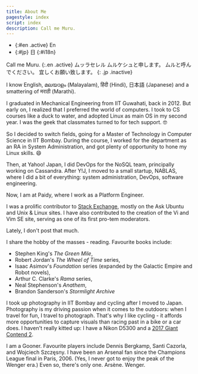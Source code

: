 ```yaml
---
title: About Me
pagestyle: index
script: index
description: Call me Muru.
---
```


- {:#en .active} En
- {:#jp} 日
{:#i18n}

Call me Muru.
{:.en .active}
<span lang="ja" markdown="1"> ムッラセレル ムルケシュと申します。
ムルと呼んでください。
宜しくお願い致します。</span>
{: .jp .inactive}

I know English, മലയാളം (Malayalam), हिंदी  (Hindi),	日本語 (Japanese) and a smattering of  मराठी  (Marathi).

<!-- section -->

I graduated in Mechanical Engineering from IIT Guwahati, back in 2012. But early
on, I realized that I preferred the world of computers. I took to CS courses like
a duck to water, and adopted Linux as main OS in my second year. I was the geek
that classmates turned to for tech support. :nerd_face:

So I decided to switch fields, going for a Master of Technology in Computer
Science in IIT Bombay. During the course, I worked for the department as an RA
in System Administration, and got plenty of opportunity to hone my Linux skills.
:smile:

Then, at Yahoo! Japan, I did DevOps for the NoSQL team, principally working on
Cassandra. After Y!J, I moved to a small startup, NABLAS, where I did a bit of
everything: system administration, DevOps, software engineering.

Now, I am at Paidy, where I work as a Platform Engineer.

<!-- section -->

I was a prolific contributor to [Stack Exchange](https://stackexchange.com/users/1042873/muru?tab=top),
mostly on the Ask Ubuntu and Unix &amp; Linux sites. I have also contributed to
the creation of the Vi and Vim SE site, serving as one of its first pro-tem moderators.

Lately, I don't post that much.

<!-- section -->

I share the hobby of the masses - reading. Favourite books
include:

- Stephen King's *The Green Mile*,
- Robert Jordan's *The Wheel of Time* series,
- Isaac Asimov's *Foundation* series (expanded by the Galactic Empire and Robot novels),
- Arthur C. Clarke's *Rama* series,
- Neal Stephenson's *Anathem*,
- Brandon Sanderson's *Stormlight Archive*

I took up photography in IIT Bombay and cycling after I moved to Japan.
Photography is my driving passion when it comes to the outdoors: when I travel
for fun, I travel to photograph. That's why I like cycling - it affords more
opportunities to capture visuals than racing past in a bike or a car does.
I haven't really kitted up: I have a Nikon D5300 and a [2017 Giant Contend 2][contend].

<!-- section -->

I am a Gooner. Favourite players include Dennis Bergkamp, Santi Cazorla,
and Wojciech Szczęsny.  I have been an Arsenal fan since the Champions League
final in Paris, 2006. (Yes, I never got to enjoy the peak of the Wenger era.)
Even so, there's only one. Arsène. Wenger.

[contend]: https://www.giant.co.jp/giant16/bike_datail.php?p_id=00000133

